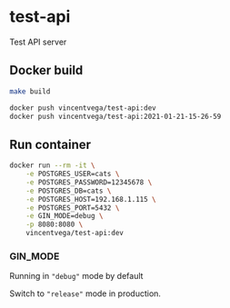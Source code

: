 # test-api

Test API server

## Docker build

```bash
make build

docker push vincentvega/test-api:dev
docker push vincentvega/test-api:2021-01-21-15-26-59
```

## Run container

```bash
docker run --rm -it \
    -e POSTGRES_USER=cats \
    -e POSTGRES_PASSWORD=12345678 \
    -e POSTGRES_DB=cats \
    -e POSTGRES_HOST=192.168.1.115 \
    -e POSTGRES_PORT=5432 \
    -e GIN_MODE=debug \
    -p 8080:8080 \
    vincentvega/test-api:dev
```

### GIN_MODE

Running in `"debug"` mode by default

Switch to `"release"` mode in production.
